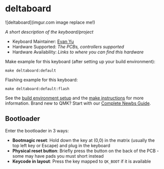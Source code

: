 # deltaboard

![deltaboard](imgur.com image replace me!)

*A short description of the keyboard/project*

* Keyboard Maintainer: [Evan Yu](https://github.com/Badbird5907)
* Hardware Supported: *The PCBs, controllers supported*
* Hardware Availability: *Links to where you can find this hardware*

Make example for this keyboard (after setting up your build environment):

    make deltaboard:default

Flashing example for this keyboard:

    make deltaboard:default:flash

See the [build environment setup](https://docs.qmk.fm/#/getting_started_build_tools) and the [make instructions](https://docs.qmk.fm/#/getting_started_make_guide) for more information. Brand new to QMK? Start with our [Complete Newbs Guide](https://docs.qmk.fm/#/newbs).

## Bootloader

Enter the bootloader in 3 ways:

* **Bootmagic reset**: Hold down the key at (0,0) in the matrix (usually the top left key or Escape) and plug in the keyboard
* **Physical reset button**: Briefly press the button on the back of the PCB - some may have pads you must short instead
* **Keycode in layout**: Press the key mapped to `QK_BOOT` if it is available
